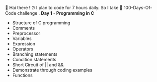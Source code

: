 👋 Hai there ! 
⏰ I plan to code for 7 hours daily.
So I take 💯 100-Days-Of-Code challenge .
**Day 1 - Programming in C**
- Structure of C programming
- Comments
- Preprocessor
- Variables
- Expression
- Operators
- Branching statements
- Condition statements
- Short Circuit of || and &&
- Demonstrate through coding examples 
- Functions
